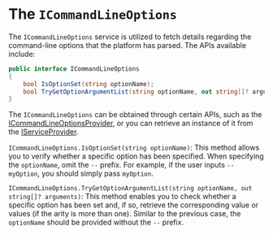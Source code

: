 # The `ICommandLineOptions`

The `ICommandLineOptions` service is utilized to fetch details regarding the command-line options that the platform has parsed. The APIs available include:

```cs
public interface ICommandLineOptions
{
    bool IsOptionSet(string optionName);
    bool TryGetOptionArgumentList(string optionName, out string[]? arguments);
}
```

The `ICommandLineOptions` can be obtained through certain APIs, such as the [ICommandLineOptionsProvider](icommandlineoptionsprovider.md), or you can retrieve an instance of it from the [IServiceProvider](iserviceprovider.md).

`ICommandLineOptions.IsOptionSet(string optionName)`: This method allows you to verify whether a specific option has been specified. When specifying the `optionName`, omit the `--` prefix. For example, if the user inputs `--myOption`, you should simply pass `myOption`.

`ICommandLineOptions.TryGetOptionArgumentList(string optionName, out string[]? arguments)`: This method enables you to check whether a specific option has been set and, if so, retrieve the corresponding value or values (if the arity is more than one). Similar to the previous case, the `optionName` should be provided without the `--` prefix.
